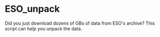 # ESO_unpack
Did you just download dozens of GBs of data from ESO's archive? This script can help you unpack the data.
